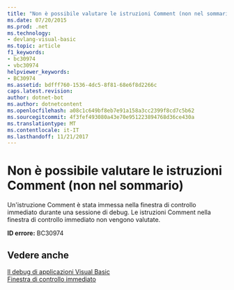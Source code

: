 ```yaml
---
title: "Non è possibile valutare le istruzioni Comment (non nel sommario)"
ms.date: 07/20/2015
ms.prod: .net
ms.technology:
- devlang-visual-basic
ms.topic: article
f1_keywords:
- bc30974
- vbc30974
helpviewer_keywords:
- BC30974
ms.assetid: bdfff760-1536-4dc5-8f81-68e6f8d2266c
caps.latest.revision: 
author: dotnet-bot
ms.author: dotnetcontent
ms.openlocfilehash: a08c1c649bf8eb7e91a158a3cc2399f8cd7c5b62
ms.sourcegitcommit: 4f3fef493080a43e70e951223894768d36ce430a
ms.translationtype: MT
ms.contentlocale: it-IT
ms.lasthandoff: 11/21/2017
---
```

# <a name="comment-statements-cannot-be-evaluated-not-in-toc"></a>Non è possibile valutare le istruzioni Comment (non nel sommario)
Un'istruzione Comment è stata immessa nella finestra di controllo immediato durante una sessione di debug. Le istruzioni Comment nella finestra di controllo immediato non vengono valutate.  
  
 **ID errore:** BC30974  
  
## <a name="see-also"></a>Vedere anche  
 [Il debug di applicazioni Visual Basic](../../visual-basic/developing-apps/debugging.md)  
 [Finestra di controllo immediato](/visualstudio/ide/reference/immediate-window)
